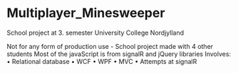 # Multiplayer_Minesweeper
School project at 3. semester University College Nordjylland

Not for any form of production use - School project made with 4 other students
Most of the javaScript is from signalR and jQuery libraries
Involves:
•	Relational database
•	WCF
•	WPF
•	MVC
•	Attempts at signalR
